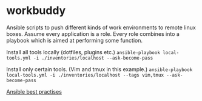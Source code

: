 # workbuddy

Ansible scripts to push different kinds of work environments to remote linux boxes.
Assume every application is a role. Every role combines into a playbook which is aimed at performing some function.

Install all tools locally (dotfiles, plugins etc.)
`ansible-playbook local-tools.yml -i ./inventories/localhost --ask-become-pass`

Install only certain tools. (Vim and tmux in this example.)
`ansible-playbook local-tools.yml -i ./inventories/localhost --tags vim,tmux --ask-become-pass`



[Ansible best practises](https://docs.ansible.com/ansible/2.8/user_guide/playbooks_best_practices.html)
